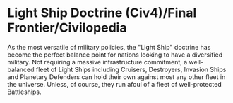 # Light Ship Doctrine (Civ4)/Final Frontier/Civilopedia

As the most versatile of military policies, the "Light Ship" doctrine has become the perfect balance point for nations looking to have a diversified military. Not requiring a massive infrastructure commitment, a well-balanced fleet of Light Ships including Cruisers, Destroyers, Invasion Ships and Planetary Defenders can hold their own against most any other fleet in the universe. Unless, of course, they run afoul of a fleet of well-protected Battleships.